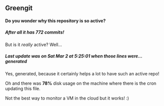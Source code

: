 ## Greengit

#### Do you wonder why this repository is so active?

##### After all it has 772 commits!

But is it *really* active? Well...

##### Last update was on Sat Mar 2 at 5:25:01 when those lines were... generated

Yes, generated, because it certainly helps a lot to have such an active repo!

Oh and there was **78%** disk usage on the machine
where there is the cron updating this file.

Not the best way to monitor a VM in the cloud but it works! :)
